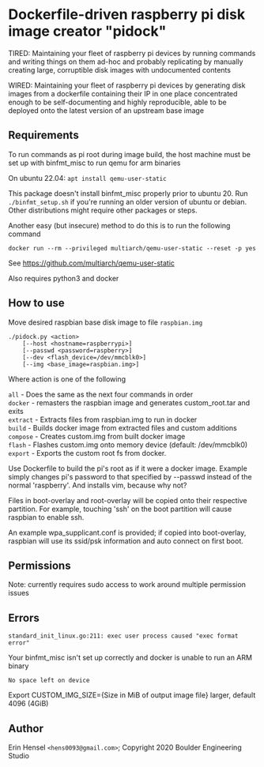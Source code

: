 
# Dockerfile-driven raspberry pi disk image creator "pidock"

TIRED: Maintaining your fleet of raspberry pi devices by running commands and
writing things on them ad-hoc and probably replicating by manually creating
large, corruptible disk images with undocumented contents

WIRED: Maintaining your fleet of raspberry pi devices by generating disk images
from a dockerfile containing their IP in one place concentrated enough
to be self-documenting and highly reproducible, able to be deployed onto the
latest version of an upstream base image

## Requirements

To run commands as pi root during image build, the host machine must be
set up with binfmt_misc to run qemu for arm binaries

On ubuntu 22.04: `apt install qemu-user-static`

This package doesn't install binfmt_misc properly prior to ubuntu 20.  Run
`./binfmt_setup.sh` if you're running an older version of ubuntu or debian.
 Other distributions might require other packages or steps.

Another easy (but insecure) method to do this is to run the following command

`docker run --rm --privileged multiarch/qemu-user-static --reset -p yes`

See https://github.com/multiarch/qemu-user-static

Also requires python3 and docker

## How to use

Move desired raspbian base disk image to file `raspbian.img`

```
./pidock.py <action>
    [--host <hostname=raspberrypi>]
    [--passwd <password=raspberry>]
    [--dev <flash_device=/dev/mmcblk0>]
    [--img <base_image=raspbian.img>]
```
Where action is one of the following

`all` - Does the same as the next four commands in order\
`docker` - remasters the raspbian image and generates custom_root.tar and exits\
`extract` - Extracts files from raspbian.img to run in docker\
`build` - Builds docker image from extracted files and custom additions\
`compose` - Creates custom.img from built docker image\
`flash` - Flashes custom.img onto memory device (default: /dev/mmcblk0)\
`export` - Exports the custom root fs from docker.

Use Dockerfile to build the pi's root as if it were a docker image.  Example
simply changes pi's password to that specified by --passwd instead of the
normal 'raspberry'.  And installs vim, because why not?

Files in boot-overlay and root-overlay will be copied onto their respective
partition.  For example, touching 'ssh' on the boot partition
will cause raspbian to enable ssh.

An example wpa_supplicant.conf is provided; if copied into boot-overlay,
raspbian will use its ssid/psk information and auto connect on first boot.

## Permissions

Note: currently requires sudo access to work around multiple permission issues

## Errors

`standard_init_linux.go:211: exec user process caused "exec format error"`

Your binfmt_misc isn't set up correctly and docker is unable to run an ARM
binary

`No space left on device`

Export CUSTOM_IMG_SIZE={Size in MiB of output image file} larger, default 4096 (4GiB)

## Author

Erin Hensel `<hens0093@gmail.com>`; Copyright 2020 Boulder Engineering Studio
